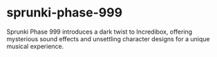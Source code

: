 # sprunki-phase-999
Sprunki Phase 999 introduces a dark twist to Incredibox, offering mysterious sound effects and unsettling character designs for a unique musical experience.
